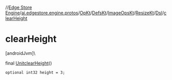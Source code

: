 //[Edge Store Engine](../../../../../../../index.md)/[ai.edgestore.engine.protos](../../../../../index.md)/[OpKt](../../../../index.md)/[DefsKt](../../../index.md)/[ImageOpsKt](../../index.md)/[ResizeKt](../index.md)/[Dsl](index.md)/[clearHeight](clear-height.md)

# clearHeight

[androidJvm]\

final [Unit](https://kotlinlang.org/api/latest/jvm/stdlib/kotlin/-unit/index.html)[clearHeight](clear-height.md)()

<code>optional int32 height = 3;</code>
